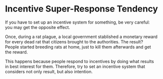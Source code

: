 # Incentive Super-Response Tendency
If you have to set up an incentive system for something, be very careful: you may get the opposite effect.

Once, during a rat plague, a local government stablished a monetary reward for every dead rat that citizens brought to the authorities. The result? People started breeding rats at home, just to kill them afterwards and get the reward.

This happens because people respond to incentives by doing what results in best interest for them. Therefore, try to set an incentive system that considers not only result, but also intention.